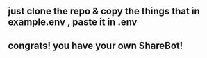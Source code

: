 ## just clone the repo & copy the things that in example.env , paste it in .env
## congrats! you have your own ShareBot!
